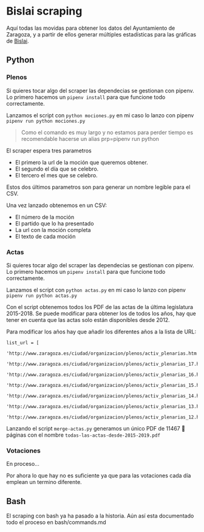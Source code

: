 # Bislai scraping

Aquí todas las movidas para obtener los datos del Ayuntamiento de Zaragoza, y a partir de ellos generar múltiples estadísticas para las gráficas de [Bislai](https://bislai.co).

## Python

### Plenos

Si quieres tocar algo del scraper las dependecias se gestionan con pipenv. Lo primero hacemos un ```pipenv install``` para que funcione todo correctamente. 

Lanzamos el script con ```python mociones.py``` en mi caso lo lanzo con pipenv ```pipenv run python mociones.py``` 

<blockquote>
Como el comando es muy largo y no estamos para perder tiempo es recomendable hacerse un alias prp=pipenv run python
</blockquote>

El scraper espera tres parametros
- El primero la url de la moción que queremos obtener.
- El segundo el día que se celebro.
- El tercero el mes que se celebro.

Estos dos últimos parametros son para generar un nombre legible para el CSV.

Una vez lanzado obtenemos en un CSV:
 - El número de la moción
 - El partido que lo ha presentado
 - La url con la moción completa
 - El texto de cada moción

### Actas

Si quieres tocar algo del scraper las dependecias se gestionan con pipenv. Lo primero hacemos un ```pipenv install``` para que funcione todo correctamente. 

Lanzamos el script con ```python actas.py``` en mi caso lo lanzo con pipenv ```pipenv run python actas.py``` 

Con el script obtenemos todos los PDF de las actas de la última legislatura 2015-2018. Se puede modificar para obtener los de todos los años, hay que tener en cuenta que las actas solo están disponibles desde 2012.

Para modificar los años hay que añadir los diferentes años a la lista de URL:

```
list_url = [
    'http://www.zaragoza.es/ciudad/organizacion/plenos/activ_plenarias.htm',
    'http://www.zaragoza.es/ciudad/organizacion/plenos/activ_plenarias_17.htm',
    'http://www.zaragoza.es/ciudad/organizacion/plenos/activ_plenarias_16.htm',
    'http://www.zaragoza.es/ciudad/organizacion/plenos/activ_plenarias_15.htm',
    'http://www.zaragoza.es/ciudad/organizacion/plenos/activ_plenarias_14.htm',
    'http://www.zaragoza.es/ciudad/organizacion/plenos/activ_plenarias_13.htm',
    'http://www.zaragoza.es/ciudad/organizacion/plenos/activ_plenarias_12.htm']
```


Lanzando el script ```merge-actas.py``` generamos un único PDF de 11467 🤯 páginas con el nombre ```todas-las-actas-desde-2015-2019.pdf``` 

### Votaciones

En proceso...

Por ahora lo que hay no es suficiente ya que para las votaciones cada día emplean un termino diferente.

## Bash

El scraping con bash ya ha pasado a la historia. Aún así esta documentado todo el proceso en bash/commands.md

